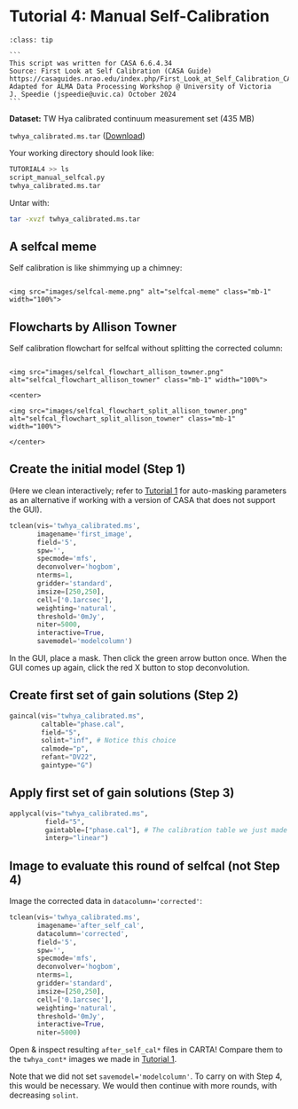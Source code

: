 # Tutorial 4: Manual Self-Calibration

`````{admonition} [Link to Script](./scripts/script_manual_selfcal.py)
:class: tip

```
This script was written for CASA 6.6.4.34
Source: First Look at Self Calibration (CASA Guide)
https://casaguides.nrao.edu/index.php/First_Look_at_Self_Calibration_CASA_6.5.4
Adapted for ALMA Data Processing Workshop @ University of Victoria
J. Speedie (jspeedie@uvic.ca) October 2024
```

`````

**Dataset:** TW Hya calibrated continuum measurement set (435 MB)

``twhya_calibrated.ms.tar`` (<a href="https://bulk.cv.nrao.edu/almadata/public/ALMA_firstlooks/twhya_calibrated.ms.tar" target="_blank">Download</a>)

Your working directory should look like:

```bash
TUTORIAL4 >> ls
script_manual_selfcal.py
twhya_calibrated.ms.tar
```

Untar with:

```bash
tar -xvzf twhya_calibrated.ms.tar
```

## A selfcal meme

Self calibration is like shimmying up a chimney:

````{card}

<img src="images/selfcal-meme.png" alt="selfcal-meme" class="mb-1" width="100%">

````

## Flowcharts by Allison Towner

Self calibration flowchart for selfcal without splitting the corrected column:

````{card}

<img src="images/selfcal_flowchart_allison_towner.png" alt="selfcal_flowchart_allison_towner" class="mb-1" width="100%">

````

````{dropdown} (Alternative) Selfcal flowchart for selfcal that splits the corrected column.
<center>

<img src="images/selfcal_flowchart_split_allison_towner.png" alt="selfcal_flowchart_split_allison_towner" class="mb-1" width="100%">

</center>
````

## Create the initial model (Step 1)

(Here we clean interactively; refer to [Tutorial 1](tutorials-one.md) for auto-masking parameters as an alternative if working with a version of CASA that does not support the GUI).

```python
tclean(vis='twhya_calibrated.ms',
       imagename='first_image',
       field='5',
       spw='',
       specmode='mfs',
       deconvolver='hogbom',
       nterms=1,
       gridder='standard',
       imsize=[250,250],
       cell=['0.1arcsec'],
       weighting='natural',
       threshold='0mJy',
       niter=5000,
       interactive=True,
       savemodel='modelcolumn')
```

In the GUI, place a mask. Then click the green arrow button once. When the GUI comes up again, click the red X button to stop deconvolution.


## Create first set of gain solutions (Step 2)

```python
gaincal(vis="twhya_calibrated.ms",
        caltable="phase.cal",
        field="5",
        solint="inf", # Notice this choice
        calmode="p",
        refant="DV22",
        gaintype="G")
```

## Apply first set of gain solutions (Step 3)

```python
applycal(vis="twhya_calibrated.ms",
         field="5",
         gaintable=["phase.cal"], # The calibration table we just made
         interp="linear")
```

## Image to evaluate this round of selfcal (not Step 4)

Image the corrected data in ``datacolumn='corrected'``:

```python
tclean(vis='twhya_calibrated.ms',
       imagename='after_self_cal',
       datacolumn='corrected',
       field='5',
       spw='',
       specmode='mfs',
       deconvolver='hogbom',
       nterms=1,
       gridder='standard',
       imsize=[250,250],
       cell=['0.1arcsec'],
       weighting='natural',
       threshold='0mJy',
       interactive=True,
       niter=5000)
```

Open & inspect resulting ``after_self_cal*`` files in CARTA! Compare them to the ``twhya_cont*`` images we made in [Tutorial 1](tutorials-one.md).

Note that we did not set ``savemodel='modelcolumn'``. To carry on with Step 4, this would be necessary. We would then continue with more rounds, with decreasing ``solint``.
